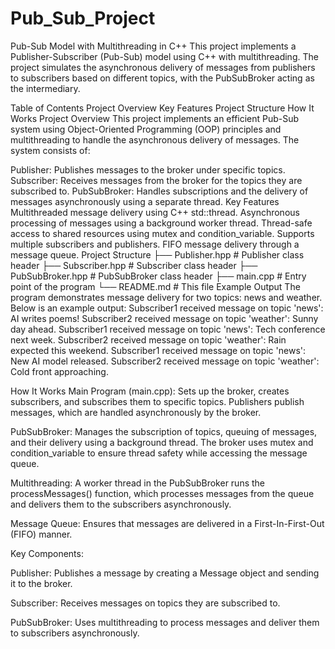 # Pub_Sub_Project
Pub-Sub Model with Multithreading in C++
This project implements a Publisher-Subscriber (Pub-Sub) model using C++ with multithreading. The project simulates the asynchronous delivery of messages from publishers to subscribers based on different topics, with the PubSubBroker acting as the intermediary.

Table of Contents
Project Overview
Key Features
Project Structure
How It Works
Project Overview
This project implements an efficient Pub-Sub system using Object-Oriented Programming (OOP) principles and multithreading to handle the asynchronous delivery of messages. The system consists of:

Publisher: Publishes messages to the broker under specific topics.
Subscriber: Receives messages from the broker for the topics they are subscribed to.
PubSubBroker: Handles subscriptions and the delivery of messages asynchronously using a separate thread.
Key Features
Multithreaded message delivery using C++ std::thread.
Asynchronous processing of messages using a background worker thread.
Thread-safe access to shared resources using mutex and condition_variable.
Supports multiple subscribers and publishers.
FIFO message delivery through a message queue.
Project Structure
├── Publisher.hpp    # Publisher class header
├── Subscriber.hpp   # Subscriber class header
├── PubSubBroker.hpp # PubSubBroker class header
├── main.cpp         # Entry point of the program
└── README.md        # This file
Example Output The program demonstrates message delivery for two topics: news and weather. Below is an example output: Subscriber1 received message on topic 'news': AI writes poems! Subscriber2 received message on topic 'weather': Sunny day ahead. Subscriber1 received message on topic 'news': Tech conference next week. Subscriber2 received message on topic 'weather': Rain expected this weekend. Subscriber1 received message on topic 'news': New AI model released. Subscriber2 received message on topic 'weather': Cold front approaching.

How It Works
Main Program (main.cpp): Sets up the broker, creates subscribers, and subscribes them to specific topics. Publishers publish messages, which are handled asynchronously by the broker.

PubSubBroker: Manages the subscription of topics, queuing of messages, and their delivery using a background thread. The broker uses mutex and condition_variable to ensure thread safety while accessing the message queue.

Multithreading: A worker thread in the PubSubBroker runs the processMessages() function, which processes messages from the queue and delivers them to the subscribers asynchronously.

Message Queue: Ensures that messages are delivered in a First-In-First-Out (FIFO) manner.

Key Components:

Publisher: Publishes a message by creating a Message object and sending it to the broker.

Subscriber: Receives messages on topics they are subscribed to.

PubSubBroker: Uses multithreading to process messages and deliver them to subscribers asynchronously.
